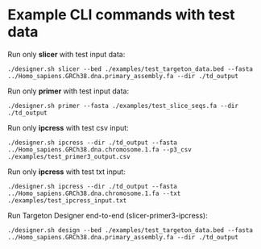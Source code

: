 # Example CLI commands with test data

Run only **slicer** with test input data: 

`
./designer.sh slicer --bed ./examples/test_targeton_data.bed --fasta ../Homo_sapiens.GRCh38.dna.primary_assembly.fa --dir ./td_output
`

Run only **primer** with test input data: 

`
./designer.sh primer --fasta ./examples/test_slice_seqs.fa --dir ./td_output
`

Run only **ipcress** with test csv input: 

`
./designer.sh ipcress --dir ./td_output --fasta ../Homo_sapiens.GRCh38.dna.chromosome.1.fa --p3_csv ./examples/test_primer3_output.csv
`

Run only **ipcress** with test txt input: 

`
./designer.sh ipcress --dir ./td_output --fasta ../Homo_sapiens.GRCh38.dna.chromosome.1.fa --txt ./examples/test_ipcress_input.txt
`

Run Targeton Designer end-to-end (slicer-primer3-ipcress):

`
./designer.sh design --bed ./examples/test_targeton_data.bed --fasta ../Homo_sapiens.GRCh38.dna.primary_assembly.fa --dir ./td_output
`